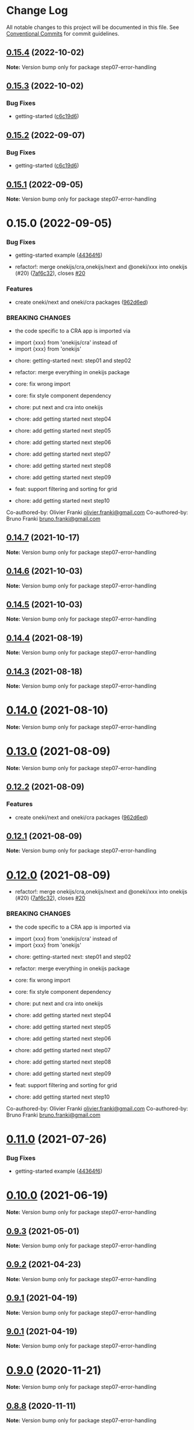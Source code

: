 # Change Log

All notable changes to this project will be documented in this file.
See [Conventional Commits](https://conventionalcommits.org) for commit guidelines.

## [0.15.4](https://github.com/oneki/onekijs/compare/v0.15.3...v0.15.4) (2022-10-02)

**Note:** Version bump only for package step07-error-handling





## [0.15.3](https://github.com/oneki/onekijs/compare/v0.15.1...v0.15.3) (2022-10-02)


### Bug Fixes

* getting-started ([c6c19d6](https://github.com/oneki/onekijs/commit/c6c19d6fb6c53348a02a160f5eef747d0ee3b35f))





## [0.15.2](https://github.com/oneki/onekijs/compare/v0.14.7...v0.15.2) (2022-09-07)


### Bug Fixes

* getting-started ([c6c19d6](https://github.com/oneki/onekijs/commit/c6c19d6fb6c53348a02a160f5eef747d0ee3b35f))





## [0.15.1](https://github.com/oneki/onekijs/compare/v0.15.0...v0.15.1) (2022-09-05)

**Note:** Version bump only for package step07-error-handling





# 0.15.0 (2022-09-05)


### Bug Fixes

* getting-started example ([44364f6](https://github.com/oneki/onekijs/commit/44364f611b6bbbbed507ab5efe069e6f7cb6e0fe))


* refactor!: merge onekijs/cra,onekijs/next and @oneki/xxx into onekijs (#20) ([7af6c32](https://github.com/oneki/onekijs/commit/7af6c322a52ccc9e28800baf699c34c050f05328)), closes [#20](https://github.com/oneki/onekijs/issues/20)


### Features

* create oneki/next and oneki/cra packages ([962d6ed](https://github.com/oneki/onekijs/commit/962d6eddc05a880bb4c70109ef3c3d6741c44938))


### BREAKING CHANGES

* the code specific to a CRA app is imported via
- import {xxx} from 'onekijs/cra'
instead of
- import {xxx} from 'onekijs'

* chore: getting-started next: step01 and step02

* refactor: merge everything in onekijs package

* core: fix wrong import

* core: fix style component dependency

* chore: put next and cra into onekijs

* chore: add getting started next step04

* chore: add getting started next step05

* chore: add getting started next step06

* chore: add getting started next step07

* chore: add getting started next step08

* chore: add getting started next step09

* feat: support filtering and sorting for grid

* chore: add getting started next step10

Co-authored-by: Olivier Franki <olivier.franki@gmail.com>
Co-authored-by: Bruno Franki <bruno.franki@gmail.com>





## [0.14.7](https://github.com/oneki/onekijs/compare/v0.14.6...v0.14.7) (2021-10-17)

**Note:** Version bump only for package step07-error-handling





## [0.14.6](https://github.com/oneki/onekijs/compare/v0.14.5...v0.14.6) (2021-10-03)

**Note:** Version bump only for package step07-error-handling





## [0.14.5](https://github.com/oneki/onekijs/compare/v0.14.4...v0.14.5) (2021-10-03)

**Note:** Version bump only for package step07-error-handling





## [0.14.4](https://github.com/oneki/onekijs/compare/v0.14.3...v0.14.4) (2021-08-19)

**Note:** Version bump only for package step07-error-handling





## [0.14.3](https://github.com/oneki/onekijs/compare/v0.14.1...v0.14.3) (2021-08-18)

**Note:** Version bump only for package step07-error-handling





# [0.14.0](https://github.com/oneki/onekijs/compare/v0.13.1...v0.14.0) (2021-08-10)

**Note:** Version bump only for package step07-error-handling





# [0.13.0](https://github.com/oneki/onekijs/compare/v0.12.2...v0.13.0) (2021-08-09)

**Note:** Version bump only for package step07-error-handling





## [0.12.2](https://github.com/oneki/onekijs/compare/v0.12.1...v0.12.2) (2021-08-09)


### Features

* create oneki/next and oneki/cra packages ([962d6ed](https://github.com/oneki/onekijs/commit/962d6eddc05a880bb4c70109ef3c3d6741c44938))





## [0.12.1](https://github.com/oneki/onekijs/compare/v0.12.0...v0.12.1) (2021-08-09)

**Note:** Version bump only for package step07-error-handling





# [0.12.0](https://github.com/oneki/onekijs/compare/v0.11.0...v0.12.0) (2021-08-09)


* refactor!: merge onekijs/cra,onekijs/next and @oneki/xxx into onekijs (#20) ([7af6c32](https://github.com/oneki/onekijs/commit/7af6c322a52ccc9e28800baf699c34c050f05328)), closes [#20](https://github.com/oneki/onekijs/issues/20)


### BREAKING CHANGES

* the code specific to a CRA app is imported via
- import {xxx} from 'onekijs/cra'
instead of
- import {xxx} from 'onekijs'

* chore: getting-started next: step01 and step02

* refactor: merge everything in onekijs package

* core: fix wrong import

* core: fix style component dependency

* chore: put next and cra into onekijs

* chore: add getting started next step04

* chore: add getting started next step05

* chore: add getting started next step06

* chore: add getting started next step07

* chore: add getting started next step08

* chore: add getting started next step09

* feat: support filtering and sorting for grid

* chore: add getting started next step10

Co-authored-by: Olivier Franki <olivier.franki@gmail.com>
Co-authored-by: Bruno Franki <bruno.franki@gmail.com>





# [0.11.0](https://github.com/oneki/onekijs/compare/v0.10.0...v0.11.0) (2021-07-26)


### Bug Fixes

* getting-started example ([44364f6](https://github.com/oneki/onekijs/commit/44364f611b6bbbbed507ab5efe069e6f7cb6e0fe))





# [0.10.0](https://github.com/oneki/onekijs/compare/v0.9.3...v0.10.0) (2021-06-19)

**Note:** Version bump only for package step07-error-handling





## [0.9.3](https://github.com/oneki/onekijs/compare/v0.9.2...v0.9.3) (2021-05-01)

**Note:** Version bump only for package step07-error-handling





## [0.9.2](https://github.com/oneki/onekijs/compare/v0.9.1...v0.9.2) (2021-04-23)

**Note:** Version bump only for package step07-error-handling





## [0.9.1](https://github.com/oneki/onekijs/compare/v9.0.1...v0.9.1) (2021-04-19)

**Note:** Version bump only for package step07-error-handling





## [9.0.1](https://github.com/oneki/onekijs/compare/v0.9.0...v9.0.1) (2021-04-19)

**Note:** Version bump only for package step07-error-handling





# [0.9.0](https://github.com/oneki/onekijs/compare/v0.8.8...v0.9.0) (2020-11-21)

**Note:** Version bump only for package step07-error-handling





## [0.8.8](https://github.com/oneki/onekijs/compare/v0.8.7...v0.8.8) (2020-11-11)

**Note:** Version bump only for package step07-error-handling
